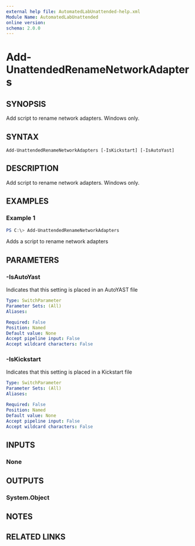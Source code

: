 ```yaml
---
external help file: AutomatedLabUnattended-help.xml
Module Name: AutomatedLabUnattended
online version:
schema: 2.0.0
---
```


# Add-UnattendedRenameNetworkAdapters

## SYNOPSIS
Add script to rename network adapters. Windows only.

## SYNTAX

```
Add-UnattendedRenameNetworkAdapters [-IsKickstart] [-IsAutoYast]
```

## DESCRIPTION
Add script to rename network adapters. Windows only.

## EXAMPLES

### Example 1
```powershell
PS C:\> Add-UnattendedRenameNetworkAdapters
```

Adds a script to rename network adapters

## PARAMETERS

### -IsAutoYast
Indicates that this setting is placed in an AutoYAST file

```yaml
Type: SwitchParameter
Parameter Sets: (All)
Aliases:

Required: False
Position: Named
Default value: None
Accept pipeline input: False
Accept wildcard characters: False
```

### -IsKickstart
Indicates that this setting is placed in a Kickstart file

```yaml
Type: SwitchParameter
Parameter Sets: (All)
Aliases:

Required: False
Position: Named
Default value: None
Accept pipeline input: False
Accept wildcard characters: False
```

## INPUTS

### None

## OUTPUTS

### System.Object
## NOTES

## RELATED LINKS
